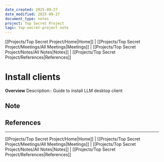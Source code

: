 ```yaml
---
date_created: 2025-09-27
date_modified: 2025-09-27
document_type: notes
project: Top Secret Project
tags: top-secret-project note
---
```

[[Projects/Top Secret Project/Home|Home]] | [[Projects/Top Secret Project/Meetings/All Meetings|Meetings]] | [[Projects/Top Secret Project/Notes/All Notes|Notes]] | [[Projects/Top Secret Project/References|References]]
# Install clients
**Overview**
Description:: Guide to install LLM desktop client

## Note



## References


---
[[Projects/Top Secret Project/Home|Home]] | [[Projects/Top Secret Project/Meetings/All Meetings|Meetings]] | [[Projects/Top Secret Project/Notes/All Notes|Notes]] | [[Projects/Top Secret Project/References|References]]
